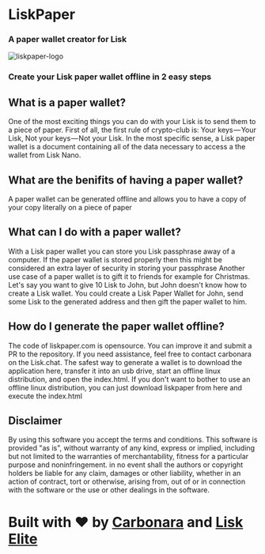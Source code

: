# LiskPaper
###  A paper wallet creator for Lisk

![liskpaper-logo](https://liskpaper.com/paperWalletMeta.png)

### Create your Lisk paper wallet offline in 2 easy steps

## What is a paper wallet?

One of the most exciting things you can do with your Lisk is to send them to a piece of paper.
First of all, the first rule of crypto-club is: Your keys — Your Lisk, Not your keys — Not your Lisk.
In the most specific sense, a Lisk paper wallet is a document containing all of the data necessary to access a the wallet from Lisk Nano.

## What are the benifits of having a paper wallet?

A paper wallet can be generated offline and allows you to have a copy of your copy literally on a piece of paper

## What can I do with a paper wallet?

With a Lisk paper wallet you can store you Lisk passphrase away of a computer. If the paper wallet is stored properly then this might be considered an extra layer of security in storing your passphrase
Another use case of a paper wallet is to gift it to friends for example for Christmas. Let's say you want to give 10 Lisk to John, but John doesn't know how to create a Lisk wallet. You could create a Lisk Paper Wallet for John, send some Lisk to the generated address and then gift the paper wallet to him.

## How do I generate the paper wallet offline?

The code of liskpaper.com is opensource. You can improve it and submit a PR to the repository. If you need assistance, feel free to contact carbonara on the Lisk.chat.
The safest way to generate a wallet is to download the application here, transfer it into an usb drive, start an offline linux distribution, and open the index.html.
If you don't want to bother to use an offline linux distribution, you can just download liskpaper from here and execute the index.html

## Disclaimer

By using this software you accept the terms and conditions. This software is provided "as is", without warranty of any kind, express or implied, including but not limited to the warranties of merchantability, fitness for a particular purpose and noninfringement. in no event shall the authors or copyright holders be liable for any claim, damages or other liability, whether in an action of contract, tort or otherwise, arising from, out of or in connection with the software or the use or other dealings in the software.

# Built with ❤️ by [Carbonara](lisk://main/voting/vote?votes=carbonara) and [Lisk Elite](http://liskelite.com)
